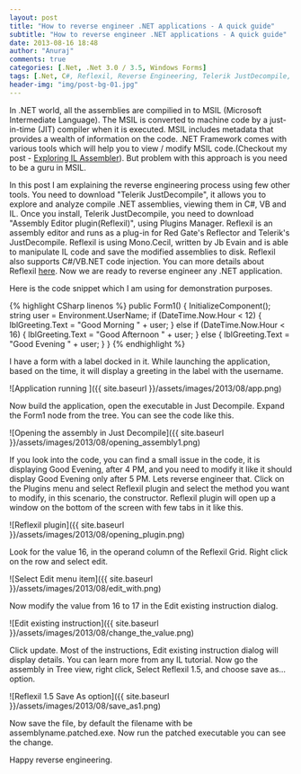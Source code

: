 ```yaml
---
layout: post
title: "How to reverse engineer .NET applications - A quick guide"
subtitle: "How to reverse engineer .NET applications - A quick guide"
date: 2013-08-16 18:48
author: "Anuraj"
comments: true
categories: [.Net, .Net 3.0 / 3.5, Windows Forms]
tags: [.Net, C#, Reflexil, Reverse Engineering, Telerik JustDecompile, Windows Forms]
header-img: "img/post-bg-01.jpg"
---
```

In .NET world, all the assemblies are compilied in to MSIL (Microsoft Intermediate Language). The MSIL is converted to machine code by a just-in-time (JIT) compiler when it is executed. MSIL includes metadata that provides a wealth of information on the code. .NET Framework comes with various tools which will help you to view / modify MSIL code.(Checkout my post - [Exploring IL Assembler](http://www.dotnetthoughts.net/exploring-il-assembler/)). But problem with this approach is you need to be a guru in MSIL. 

In this post I am explaining the reverse engineering process using few other tools. You need to download "Telerik JustDecompile", it allows you to explore and analyze compile .NET assemblies, viewing them in C#, VB and IL. Once you install, Telerik JustDecompile, you need to download "Assembly Editor plugin(Reflexil)", using Plugins Manager. Reflexil is an assembly editor and runs as a plug-in for Red Gate's Reflector and Telerik's JustDecompile. Reflexil is using Mono.Cecil, written by Jb Evain and is able to manipulate IL code and save the modified assemblies to disk. Reflexil also supports C#/VB.NET code injection. You can more details about Reflexil [here](http://sebastien.lebreton.free.fr/reflexil/). Now we are ready to reverse engineer any .NET application.

Here is the code snippet which I am using for demonstration purposes.

{% highlight CSharp linenos %}
public Form1()
{
    InitializeComponent();
    string user = Environment.UserName;
    if (DateTime.Now.Hour < 12)
    {
        lblGreeting.Text = "Good Morning " + user;
    }
    else if (DateTime.Now.Hour < 16)
    {
        lblGreeting.Text = "Good Afternoon " + user;
    }
    else
    {
        lblGreeting.Text = "Good Evening " + user;
    }
}
{% endhighlight %}

I have a form with a label docked in it. While launching the application, based on the time, it will display a greeting in the label with the username.

![Application running ]({{ site.baseurl }}/assets/images/2013/08/app.png)

Now build the application, open the executable in Just Decompile. Expand the Form1 node from the tree. You can see the code like this. 

![Opening the assembly in  Just Decompile]({{ site.baseurl }}/assets/images/2013/08/opening_assembly1.png)

If you look into the code, you can find a small issue in the code, it is displaying Good Evening, after 4 PM, and you need to modify it like it should display Good Evening only after 5 PM. Lets reverse engineer that. Click on the Plugins menu and select Reflexil plugin and select the method you want to modify, in this scenario, the constructor. Reflexil plugin will open up a window on the bottom of the screen with few tabs in it like this.

![Reflexil plugin]({{ site.baseurl }}/assets/images/2013/08/opening_plugin.png)

Look for the value 16, in the operand column of the Reflexil Grid. Right click on the row and select edit.

![Select Edit menu item]({{ site.baseurl }}/assets/images/2013/08/edit_with.png)

Now modify the value from 16 to 17 in the Edit existing instruction dialog.

![Edit existing instruction]({{ site.baseurl }}/assets/images/2013/08/change_the_value.png)

Click update. Most of the instructions, Edit existing instruction dialog will display details. You can learn more from any IL tutorial. Now go the assembly in Tree view, right click, Select Reflexil 1.5, and choose save as... option.

![Reflexil 1.5 Save As option]({{ site.baseurl }}/assets/images/2013/08/save_as1.png)

Now save the file, by default the filename with be assemblyname.patched.exe. Now run the patched executable you can see the change. 

Happy reverse engineering.
